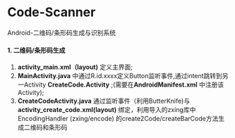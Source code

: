 # Code-Scanner
Android-二维码/条形码生成与识别系统

#### 1. 二维码/条形码生成
1. **activity_main.xml（layout)** 定义主界面;
2. **MainActivity.java** 中通过R.id.xxxx定义Button监听事件,通过intent跳转到另一Activity **CreateCode.Activity** ;(需要在**AndroidManifest.xml** 中注册该Activity);
3. **CreateCodeActivity.java** 通过监听事件（利用ButterKnife)与**activity_create_code.xml(layout)** 绑定，利用导入的zxing库中EncodingHandler (zxing/encode) 的create2Code/createBarCode方法生成二维码和条形码